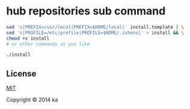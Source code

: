 # hub repositories sub command

```bash
sed 's|PREFIX=/usr/local|PREFIX=$HOME/local|' install.template | \
sed 's|PROFILE=/etc/profile|PROFILE=$HOME/.zshenv|' > install && \
chmod +x install
# or other commands as you like

./install
```

## License

[MIT](http://opensource.org/licenses/MIT)

Copyright &copy; 2014 ka
